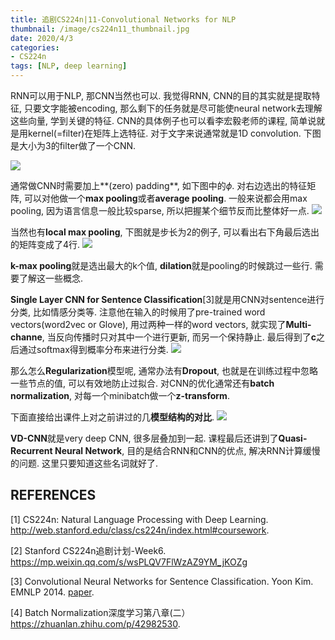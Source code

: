 ```yaml
---
title: 追剧CS224n|11-Convolutional Networks for NLP
thumbnail: /image/cs224n11_thumbnail.jpg
date: 2020/4/3
categories: 
- CS224n
tags: [NLP, deep learning]
---
```


RNN可以用于NLP, 那CNN当然也可以. 我觉得RNN, CNN的目的其实就是提取特征, 只要文字能被encoding, 那么剩下的任务就是尽可能使neural network去理解这些向量, 学到关键的特征. CNN的具体例子也可以看李宏毅老师的课程, 简单说就是用kernel(=filter)在矩阵上选特征. 对于文字来说通常就是1D convolution. 下图是大小为3的filter做了一个CNN. 
<!-- more -->
![](/image/cs224n11_1.png)

通常做CNN时需要加上**(zero) padding**, 如下图中的$\phi$. 对右边选出的特征矩阵, 可以对他做一个**max pooling**或者**average pooling**. 一般来说都会用max pooling, 因为语言信息一般比较sparse, 所以把握某个细节反而比整体好一点.
![](/image/cs224n11_2.png)

当然也有**local max pooling**, 下图就是步长为2的例子, 可以看出右下角最后选出的矩阵变成了4行.
![](/image/cs224n11_3.png)

**k-max pooling**就是选出最大的k个值, **dilation**就是pooling的时候跳过一些行. 需要了解这一些概念.

**Single Layer CNN for Sentence Classification**[3]就是用CNN对sentence进行分类, 比如情感分类等. 注意他在输入的时候用了pre-trained word vectors(word2vec or Glove), 用过两种一样的word vectors, 就实现了**Multi-channe**, 当反向传播时只对其中一个进行更新, 而另一个保持静止. 最后得到了**c**之后通过softmax得到概率分布来进行分类.
![](/image/cs224n11_4.png)

那么怎么**Regularization**模型呢, 通常办法有**Dropout**, 也就是在训练过程中忽略一些节点的值, 可以有效地防止过拟合. 对CNN的优化通常还有**batch normalization**, 对每一个minibatch做一个**z-transform**.

下面直接给出课件上对之前讲过的几**模型结构的对比**.
![](/image/cs224n11_5.png)

**VD-CNN**就是very deep CNN, 很多层叠加到一起. 课程最后还讲到了**Quasi-Recurrent Neural Network**, 目的是结合RNN和CNN的优点, 解决RNN计算缓慢的问题. 这里只要知道这些名词就好了. 

## REFERENCES
[1] CS224n: Natural Language Processing with Deep Learning. http://web.stanford.edu/class/cs224n/index.html#coursework.

[2] Stanford CS224n追剧计划-Week6. https://mp.weixin.qq.com/s/wsPLQV7FlWzAZ9YM_jKOZg

[3] Convolutional Neural Networks for Sentence Classification. Yoon Kim. EMNLP 2014. [paper](https://arxiv.org/pdf/1408.5882.pdf).

[4] Batch Normalization深度学习第八章(二）https://zhuanlan.zhihu.com/p/42982530.
